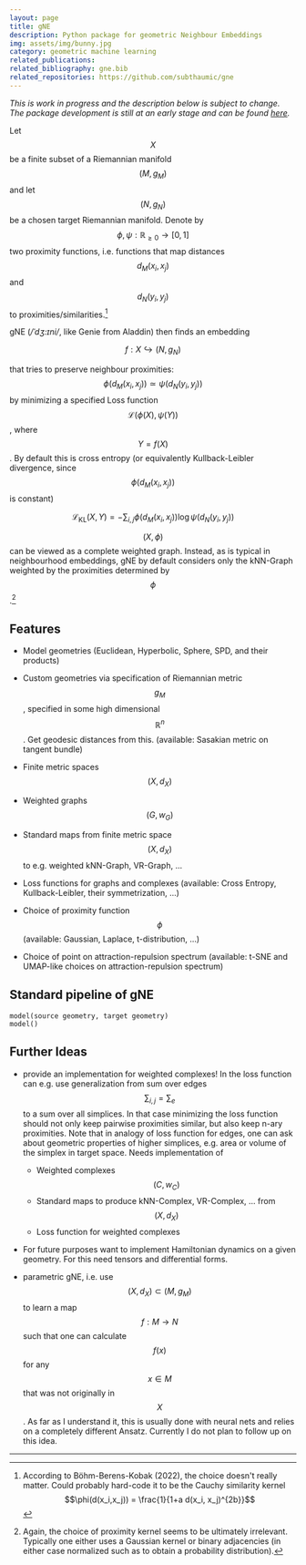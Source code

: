 ```yaml
---
layout: page
title: gNE 
description: Python package for geometric Neighbour Embeddings
img: assets/img/bunny.jpg
category: geometric machine learning
related_publications:
related_bibliography: gne.bib
related_repositories: https://github.com/subthaumic/gne
---
```


*This is work in progress and the description below is subject to change.*
*The package development is still at an early stage and can be found [here](https://github.com/subthaumic/gne).*

Let $$X$$ be a finite subset of a Riemannian manifold $$(M,g_M)$$ and let $$(N,g_N)$$ be a chosen target Riemannian manifold. Denote by $$\phi, \psi: \mathbb{R}_{\geq 0} \to [0,1]$$ two proximity functions, i.e. functions that map distances $$d_M(x_i,x_j)$$ and $$d_N(y_i,y_j)$$ to proximities/similarities.[^1]

gNE (*/ˈdʒ:ɪni/*, like Genie from Aladdin) then finds an embedding

$$
f: X \hookrightarrow (N,g_N)
$$

that tries to preserve neighbour proximities: $$\phi( d_M(x_i, x_j) ) \simeq \psi(d_N(y_i,y_j))$$ by minimizing a specified Loss function $$\mathcal{L}(\phi(X), \psi(Y))$$, where $$Y=f(X)$$. By default this is cross entropy (or equivalently Kullback-Leibler divergence, since $$\phi(d_M(x_i,x_j))$$ is constant)

$$
\mathcal L_{\mathrm{KL}}(X,Y) = - \sum_{i,j} \phi(d_M(x_i,x_j)) \log \psi(d_N(y_i,y_j))
$$

$$(X,\phi)$$ can be viewed as a complete weighted graph. Instead, as is typical in neighbourhood embeddings, gNE by default considers only the kNN-Graph weighted by the proximities determined by $$\phi$$.[^2]

## Features

- Model geometries (Euclidean, Hyperbolic, Sphere, SPD, and their products)
- Custom geometries via specification of Riemannian metric $$g_M$$, specified in some high dimensional $$\mathbb{R}^n$$. Get geodesic distances from this.
  (available: Sasakian metric on tangent bundle)
- Finite metric spaces $$(X,d_X)$$
- Weighted graphs $$(G,w_G)$$
- Standard maps from finite metric space$$(X,d_X)$$  to e.g. weighted kNN-Graph, VR-Graph, ...
- Loss functions for graphs and complexes (available: Cross Entropy, Kullback-Leibler, their symmetrization, ...)

- Choice of proximity function $$\phi$$ (available: Gaussian, Laplace, t-distribution, ...)
- Choice of point on attraction-repulsion spectrum (available: t-SNE and UMAP-like choices on attraction-repulsion spectrum)

## Standard pipeline of gNE

```
model(source geometry, target geometry)
model()
```

## Further Ideas

- provide an implementation for weighted complexes! In the loss function can e.g. use generalization from sum over edges $$\sum_{i,j} = \sum_{e}$$ to a sum over all simplices. In that case minimizing the loss function should not only keep pairwise proximities similar, but also keep n-ary proximities.
  Note that in analogy of loss function for edges, one can ask about geometric properties of higher simplices, e.g. area or volume of the simplex in target space. 
  Needs implementation of
	- Weighted complexes $$(C,w_C)$$
	- Standard maps to produce kNN-Complex, VR-Complex, ... from $$(X,d_X)$$
	- Loss function for weighted complexes

- For future purposes want to implement Hamiltonian dynamics on a given geometry. For this need tensors and differential forms.

- parametric gNE, i.e. use $$(X, d_X) \subset (M,g_M)$$ to learn a map $$f:M \to N$$ such that one can calculate $$f(x)$$ for any $$x \in M$$ that was not originally in $$X$$. As far as I understand it, this is usually done with neural nets and relies on a completely different Ansatz. Currently I do not plan to follow up on this idea.



---

[^1]:  According to Böhm-Berens-Kobak (2022), the choice doesn't really matter. Could probably hard-code it to be the Cauchy similarity kernel $$\phi(d(x_i,x_j)) = \frac{1}{1+a d(x_i, x_j)^{2b}}$$

[^2]: Again, the choice of proximity kernel seems to be ultimately irrelevant. Typically one either uses a Gaussian kernel or binary adjacencies (in either case normalized such as to obtain a probability distribution).